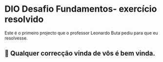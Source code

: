 
# DIO Desafio Fundamentos- exercício resolvido

Este é o primeiro projecto que o professor Leonardo Buta pediu para que eu resolvesse.

## 📝 Qualquer correcção vinda de vôs é bem vinda.

